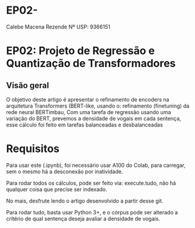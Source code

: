 # EP02- 
Calebe Macena Rezende
Nº USP: 9366151
# EP02: Projeto de Regressão e Quantização de Transformadores

## Visão geral
O objetivo deste artigo é apresentar  o refinamento de encoders na arquitetura Transformers (BERT-like, usando o:  refinamento (finetuning) da rede neural BERTimbau, Com uma tarefa de regressão usando uma variação do BERT, prevemos a densidade de vogais em cada sentença, esse cálculo foi feito  em tarefas balanceadas e desbalanceadas 


# Requisitos
Para usar este (.ipynb), foi necessário usar A100 do Colab, para carregar, sem o mesmo há a desconexão por inatividade.

Para rodar todos os cálculos, pode ser feito via: execute.tudo, não há qualquer coisa que precise ser indexado. 

No mais, desfrute lendo o artigo desenvolvido a partir desse git.

Para rodar tudo, basta usar Python 3+, e o córpus pode ser alterado a critério de qual sentença deseja avaliar a densidade de vogais.
